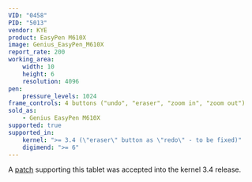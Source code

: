 ```yaml
---
VID: "0458"
PID: "5013"
vendor: KYE
product: EasyPen M610X
image: Genius_EasyPen_M610X
report_rate: 200
working_area:
    width: 10
    height: 6
    resolution: 4096
pen:
    pressure_levels: 1024
frame_controls: 4 buttons ("undo", "eraser", "zoom in", "zoom out")
sold_as:
    - Genius EasyPen M610X
supported: true
supported_in:
    kernel: ">= 3.4 (\"eraser\" button as \"redo\" - to be fixed)"
    digimend: ">= 6"
---
```

A [patch](http://thread.gmane.org/gmane.linux.kernel.input/23744/focus=23799) supporting this tablet was accepted into the kernel 3.4 release.

